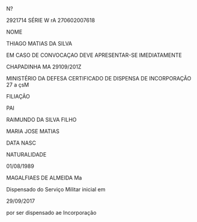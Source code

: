 <!-- image -->

<!-- image -->

N?

2921714 SÉRIE W rA 270602007618

NOME

THIAGO MATIAS DA SILVA

EM CASO DE CONVOCAÇAO DEVE APRESENTAR-SE IMEDIATAMENTE

CHAPADINHA MA 29109/201Z

MINISTÉRIO DA DEFESA CERTIFICADO DE DISPENSA DE INCORPORAÇÃO 27 a çsM

FILIAÇÃO

PAI

RAIMUNDO DA SILVA FILHO

MARIA JOSE MATIAS

DATA NASC

NATURALIDADE

01/08/1989

MAGALFIAES DE ALMEIDA Ma

Dispensado do Serviço Militar inicial em

29/09/2017

por ser dispensado ae Incorporação

<!-- image -->

<!-- image -->
